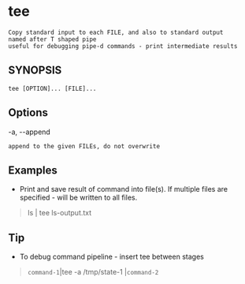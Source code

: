 # tee

    Copy standard input to each FILE, and also to standard output
    named after T shaped pipe
    useful for debugging pipe-d commands - print intermediate results

## SYNOPSIS

`tee [OPTION]... [FILE]...`

## Options

-a, --append

    append to the given FILEs, do not overwrite

## Examples

* Print and save result of command into file(s). If multiple files are specified - will be written to all files.

> ls | tee ls-output.txt

## Tip

* To debug command pipeline - insert tee between stages

> `command-1`|tee -a /tmp/state-1 |`command-2`
